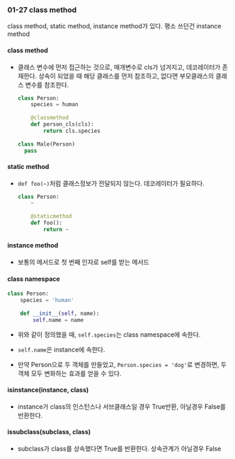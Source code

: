 ### 01-27 class method

class method, static method, instance method가 있다. 평소 쓰던건 instance method

#### class method

- 클래스 변수에 먼저 접근하는 것으로, 매개변수로 cls가 넘겨지고, 데코레이터가 존재한다. 상속이 되었을 때 해당 클래스를 먼저 참조하고, 없다면 부모클래스의 클래스 변수를 참조한다.

  ```python
  class Person:
      species = human
      
      @classmethod
      def person_cls(cls):
          return cls.species
    
  class Male(Person)
  	pass
  ```

  

#### static method

- `def foo(~)`처럼 클래스정보가 전달되지 않는다. 데코레이터가 필요하다.

  ```python
  class Person:
      ~
      
      @staticmethod
      def foo():
          return ~
  ```



#### instance method

- 보통의 메서드로 첫 번째 인자로 self를 받는 메서드



#### class namespace

```python
class Person:
    species = 'human'
    
    def __init__(self, name):
        self.name = name
```

- 위와 같이 정의했을 때, `self.species`는 class namespace에 속한다.
- `self.name`은 instance에 속한다.

- 만약 Person으로 두 객체를 만들었고, `Person.species = 'dog'`로 변경하면, 두 객체 모두 변화하는 효과를 얻을 수 있다.



#### isinstance(instance, class)

- instance가 class의 인스턴스나 서브클래스일 경우 True반환, 아닐경우 False를 반환한다.



#### issubclass(subclass, class)

- subclass가 class를 상속했다면 True를 반환한다. 상속관계가 아닐경우 False
